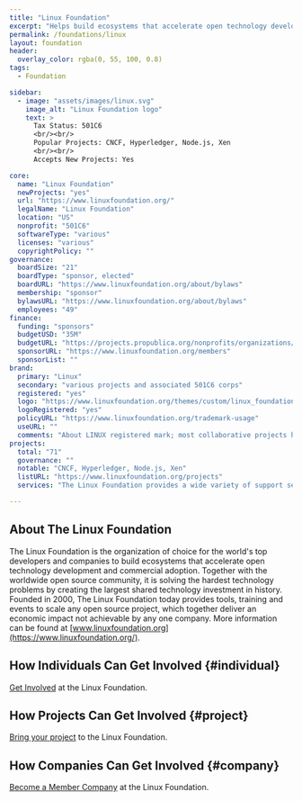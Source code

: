 ```yaml
---
title: "Linux Foundation"
excerpt: "Helps build ecosystems that accelerate open technology development and commercial adoption."
permalink: /foundations/linux
layout: foundation
header:
  overlay_color: rgba(0, 55, 100, 0.8)
tags:
  - Foundation

sidebar:
  - image: "assets/images/linux.svg"
    image_alt: "Linux Foundation logo"
    text: >
      Tax Status: 501C6  
      <br/><br/>
      Popular Projects: CNCF, Hyperledger, Node.js, Xen  
      <br/><br/>
      Accepts New Projects: Yes  

core:
  name: "Linux Foundation"
  newProjects: "yes"
  url: "https://www.linuxfoundation.org/"
  legalName: "Linux Foundation"
  location: "US"
  nonprofit: "501C6"
  softwareType: "various"
  licenses: "various"
  copyrightPolicy: ""
governance:
  boardSize: "21"
  boardType: "sponsor, elected"
  boardURL: "https://www.linuxfoundation.org/about/bylaws"
  membership: "sponsor"
  bylawsURL: "https://www.linuxfoundation.org/about/bylaws"
  employees: "49"
finance:
  funding: "sponsors"
  budgetUSD: "35M"
  budgetURL: "https://projects.propublica.org/nonprofits/organizations/460503801"
  sponsorURL: "https://www.linuxfoundation.org/members"
  sponsorList: ""
brand:
  primary: "Linux"
  secondary: "various projects and associated 501C6 corps"
  registered: "yes"
  logo: "https://www.linuxfoundation.org/themes/custom/linux_foundation/logo.svg"
  logoRegistered: "yes"
  policyURL: "https://www.linuxfoundation.org/trademark-usage"
  useURL: ""
  comments: "About LINUX registered mark; most collaborative projects have their own detailed trademark policies"
projects:
  total: "71"
  governance: ""
  notable: "CNCF, Hyperledger, Node.js, Xen"
  listURL: "https://www.linuxfoundation.org/projects"
  services: "The Linux Foundation provides a wide variety of support services for projects."

---
```


## About The Linux Foundation

The Linux Foundation is the organization of choice for the world's top developers and companies to build ecosystems that accelerate open technology development and commercial adoption. Together with the worldwide open source community, it is solving the hardest technology problems by creating the largest shared technology investment in history. Founded in 2000, The Linux Foundation today provides tools, training and events to scale any open source project, which together deliver an economic impact not achievable by any one company. More information can be found at [www.linuxfoundation.org](https://www.linuxfoundation.org/).

## How Individuals Can Get Involved {#individual}

[Get Involved](https://www.linuxfoundation.org/projects) at the Linux Foundation.

## How Projects Can Get Involved {#project}

[Bring your project](https://www.linuxfoundation.org/projects/services) to the Linux Foundation.

## How Companies Can Get Involved {#company}

[Become a Member Company](https://www.linuxfoundation.org/members/join) at the Linux Foundation.
